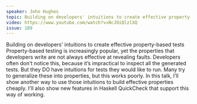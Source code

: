 ```yaml
---
speaker: John Hughes
topic: Building on developers' intuitions to create effective property-based tests
video: https://www.youtube.com/watch?v=NcJOiQlzlXQ
issue: 189
---
```


Building on developers' intuitions to create effective property-based tests
Property-based testing is increasingly popular, yet the properties that developers write are not always effective at revealing faults. Developers often don't notice this, because it’s impractical to inspect all the generated tests. But they DO have intuitions for tests they would like to run. Many try to generalize these into properties, but this works poorly. In this talk, I’ll show another way to use those intuitions to build effective properties cheaply. I'll also show new features in Haskell QuickCheck that support this way of working.

